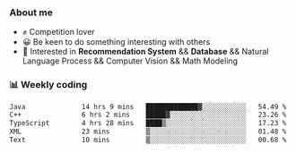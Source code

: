 ### About me

- ✊ Competition lover
- 😀 Be keen to do something interesting with others
- 🎈 Interested in **Recommendation System** && **Database** && Natural Language Process && Computer Vision && Math Modeling


### 📊 Weekly coding
<!--START_SECTION:waka-->

```txt
Java              14 hrs 9 mins   █████████████▓░░░░░░░░░░░   54.49 %
C++               6 hrs 2 mins    █████▓░░░░░░░░░░░░░░░░░░░   23.26 %
TypeScript        4 hrs 28 mins   ████▒░░░░░░░░░░░░░░░░░░░░   17.23 %
XML               23 mins         ▒░░░░░░░░░░░░░░░░░░░░░░░░   01.48 %
Text              10 mins         ▒░░░░░░░░░░░░░░░░░░░░░░░░   00.68 %
```

<!--END_SECTION:waka-->
